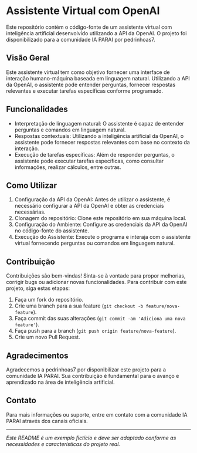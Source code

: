 
Assistente Virtual com OpenAI
=

Este repositório contém o código-fonte de um assistente virtual com inteligência artificial desenvolvido utilizando a API da OpenAI. O projeto foi disponibilizado para a comunidade IA PARAI por pedrinhoas7.

## Visão Geral

Este assistente virtual tem como objetivo fornecer uma interface de interação humano-máquina baseada em linguagem natural. Utilizando a API da OpenAI, o assistente pode entender perguntas, fornecer respostas relevantes e executar tarefas específicas conforme programado.

## Funcionalidades

- Interpretação de linguagem natural: O assistente é capaz de entender perguntas e comandos em linguagem natural.
- Respostas contextuais: Utilizando a inteligência artificial da OpenAI, o assistente pode fornecer respostas relevantes com base no contexto da interação.
- Execução de tarefas específicas: Além de responder perguntas, o assistente pode executar tarefas específicas, como consultar informações, realizar cálculos, entre outras.

## Como Utilizar

1. Configuração da API da OpenAI: Antes de utilizar o assistente, é necessário configurar a API da OpenAI e obter as credenciais necessárias.
2. Clonagem do repositório: Clone este repositório em sua máquina local.
3. Configuração do Ambiente: Configure as credenciais da API da OpenAI no código-fonte do assistente.
4. Execução do Assistente: Execute o programa e interaja com o assistente virtual fornecendo perguntas ou comandos em linguagem natural.

## Contribuição

Contribuições são bem-vindas! Sinta-se à vontade para propor melhorias, corrigir bugs ou adicionar novas funcionalidades. Para contribuir com este projeto, siga estas etapas:

1. Faça um fork do repositório.
2. Crie uma branch para a sua feature (`git checkout -b feature/nova-feature`).
3. Faça commit das suas alterações (`git commit -am 'Adiciona uma nova feature'`).
4. Faça push para a branch (`git push origin feature/nova-feature`).
5. Crie um novo Pull Request.

## Agradecimentos

Agradecemos a pedrinhoas7 por disponibilizar este projeto para a comunidade IA PARAI. Sua contribuição é fundamental para o avanço e aprendizado na área de inteligência artificial.

## Contato

Para mais informações ou suporte, entre em contato com a comunidade IA PARAI através dos canais oficiais.

--- 

*Este README é um exemplo fictício e deve ser adaptado conforme as necessidades e características do projeto real.*
